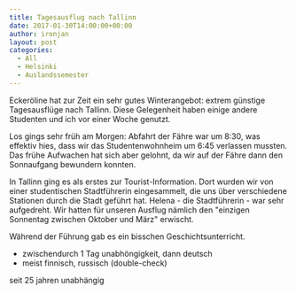 ```yaml
---
title: Tagesausflug nach Tallinn
date: 2017-01-30T14:00:00+00:00
author: ironjan
layout: post
categories:
  - All
  - Helsinki
  - Auslandssemester
---
```


Eckeröline hat zur Zeit ein sehr gutes Winterangebot: extrem günstige Tagesausflüge nach Tallinn. Diese Gelegenheit haben einige andere Studenten und ich vor einer Woche genutzt.

<!--more-->

Los gings sehr früh am Morgen: Abfahrt der Fähre war um 8:30, was effektiv hies, dass wir das Studentenwohnheim um 6:45 verlassen mussten. Das frühe Aufwachen hat sich aber gelohnt, da wir auf der Fähre dann den Sonnaufgang bewundern konnten. 

<!-- Fotos einfügen -->

In Tallinn ging es als erstes zur Tourist-Information. Dort wurden wir von einer studentischen Stadtführerin eingesammelt, die uns über verschiedene Stationen durch die Stadt geführt hat. Helena - die Stadtführerin - war sehr aufgedreht. Wir hatten für unseren Ausflug nämlich den "einzigen Sonnentag zwischen Oktober und März" erwischt. 

Während der Führung gab es ein bisschen Geschichtsunterricht. 

 * zwischendurch 1 Tag unabhöngigkeit, dann deutsch
 * meist finnisch, russisch (double-check)

seit 25 jahren unabhängig
